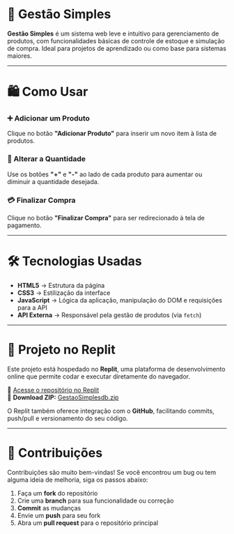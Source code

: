 # 🧾 Gestão Simples

**Gestão Simples** é um sistema web leve e intuitivo para gerenciamento de produtos, com funcionalidades básicas de controle de estoque e simulação de compra. Ideal para projetos de aprendizado ou como base para sistemas maiores.

---

# 🛍️ Como Usar

### ➕ Adicionar um Produto  
Clique no botão **"Adicionar Produto"** para inserir um novo item à lista de produtos.

### 🔢 Alterar a Quantidade  
Use os botões **"+"** e **"-"** ao lado de cada produto para aumentar ou diminuir a quantidade desejada.

### 💳 Finalizar Compra  
Clique no botão **"Finalizar Compra"** para ser redirecionado à tela de pagamento.

---

# 🛠️ Tecnologias Usadas

- **HTML5** → Estrutura da página  
- **CSS3** → Estilização da interface  
- **JavaScript** → Lógica da aplicação, manipulação do DOM e requisições para a API  
- **API Externa** → Responsável pela gestão de produtos (via `fetch`)

---

# 📂 Projeto no Replit

Este projeto está hospedado no **Replit**, uma plataforma de desenvolvimento online que permite codar e executar diretamente do navegador.

🔗 [Acesse o repositório no Replit](https://replit.com/@lucasgabrielfe2/GestaoSimplesdb)  
📁 **Download ZIP:** [GestaoSimplesdb.zip](https://github.com/user-attachments/files/18339981/GestaoSimplesdb.zip)

O Replit também oferece integração com o **GitHub**, facilitando commits, push/pull e versionamento do seu código.

---

# 🤝 Contribuições

Contribuições são muito bem-vindas! Se você encontrou um bug ou tem alguma ideia de melhoria, siga os passos abaixo:

1. Faça um **fork** do repositório  
2. Crie uma **branch** para sua funcionalidade ou correção  
3. **Commit** as mudanças  
4. Envie um **push** para seu fork  
5. Abra um **pull request** para o repositório principal
